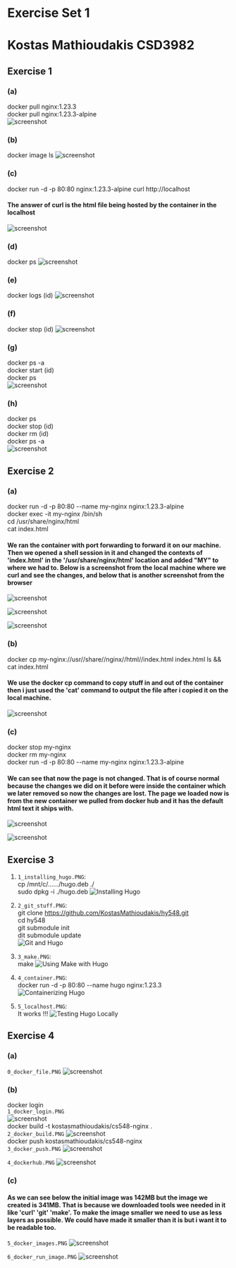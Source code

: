 # Exercise Set 1 #
# Kostas Mathioudakis CSD3982 #

## Exercise 1 ##
### (a) ### 
docker pull nginx:1.23.3  
docker pull nginx:1.23.3-alpine  
![screenshot](./1/a.PNG)

### (b) ###  
docker image ls
![screenshot](./1/b.PNG)

### (c) ### 
docker run -d -p 80:80 nginx:1.23.3-alpine
curl http://localhost
#### The answer of curl is the html file being hosted by the container in the localhost ####  
![screenshot](./1/c.PNG)

### (d) ###
docker ps
![screenshot](./1/d.PNG)

### (e) ###
docker logs (id)
![screenshot](./1/e.PNG)

### (f) ###
docker stop (id)
![screenshot](./1/f.PNG)

### (g) ###
docker ps -a  
docker start (id)  
docker ps  
![screenshot](./1/g.PNG)

### (h) ###
docker ps  
docker stop (id)  
docker rm (id)  
docker ps -a  
![screenshot](./1/h.PNG)

## Exercise 2 ##
### (a) ###  
docker run -d -p 80:80 --name my-nginx nginx:1.23.3-alpine  
docker exec -it my-nginx /bin/sh  
cd /usr/share/nginx/html  
cat index.html  
#### We ran the container with port forwarding to forward it on our machine. Then we opened a shell session in it and changed the contexts of 'index.html' in the '/usr/share/nginx/html' location and added "MY" to where we had to.  Below is a screenshot from the local machine where we curl and see the changes, and below that is another screenshot from the browser  ####
![screenshot](./2/a.PNG)


![screenshot](./2/a2.PNG)


![screenshot](./2/a3.PNG)

### (b) ###  
docker cp my-nginx://usr//share//nginx//html//index.html index.html
ls && cat index.html  
#### We use the docker cp command to copy stuff in and out of the container then i just used the 'cat' command to output the file after i copied it on the local machine. ####
![screenshot](./2/b.PNG)

### (c) ###
docker stop my-nginx  
docker rm my-nginx  
docker run -d -p 80:80 --name my-nginx nginx:1.23.3-alpine
#### We can see that now the page is not changed. That is of course normal because the changes we did on it before were inside the container which we later removed so now the changes are lost. The page we loaded now is from the new container we pulled from docker hub and it has the default html text it ships with. ####
![screenshot](./2/c1.PNG)


![screenshot](./2/c2.PNG)

## Exercise 3 ##
1. `1_installing_hugo.PNG`:   
cp /mnt/c/....../hugo.deb ./   
sudo dpkg -i ./hugo.deb 
![Installing Hugo](3/1_installing_hugo.PNG)

2. `2_git_stuff.PNG`:   
git clone https://github.com/KostasMathioudakis/hy548.git  
cd hy548  
git submodule init  
dit submodule update  
![Git and Hugo](3/2_git_stuff.PNG)

3. `3_make.PNG`:   
make
![Using Make with Hugo](3/3_make.PNG)

4. `4_container.PNG`:   
docker run -d -p 80:80 --name hugo nginx:1.23.3
![Containerizing Hugo](3/4_container.PNG)

5. `5_localhost.PNG`:   
It works !!!
![Testing Hugo Locally](3/5_localhost.PNG)

## Exercise 4 ##  
### (a) ###
`0_docker_file.PNG`
![screenshot](./4/0_docker_file.PNG)  

### (b) ###
docker login  
`1_docker_login.PNG`  
![screenshot](./4/1_docker_login.PNG)  
docker build -t kostasmathioudakis/cs548-nginx .  
`2_docker_build.PNG`
![screenshot](./4/2_docker_build.PNG)  
docker push kostasmathioudakis/cs548-nginx  
`3_docker_push.PNG`
![screenshot](./4/3_docker_push.PNG)

`4_dockerhub.PNG`
![screenshot](./4/4_dockerhub.PNG)  

### (c) ###
#### As we can see below the initial image was 142MB but the image we created is 341MB. That is because we downloaded tools wee needed in it like 'curl' 'git' 'make'. To make the image smaller we need to use as less layers as possible. We could have made it smaller than it is but i want it to be readable too. ####
`5_docker_images.PNG`
![screenshot](./4/5_docker_images.PNG)

`6_docker_run_image.PNG`
![screenshot](./4/6_docker_run_image.PNG)


